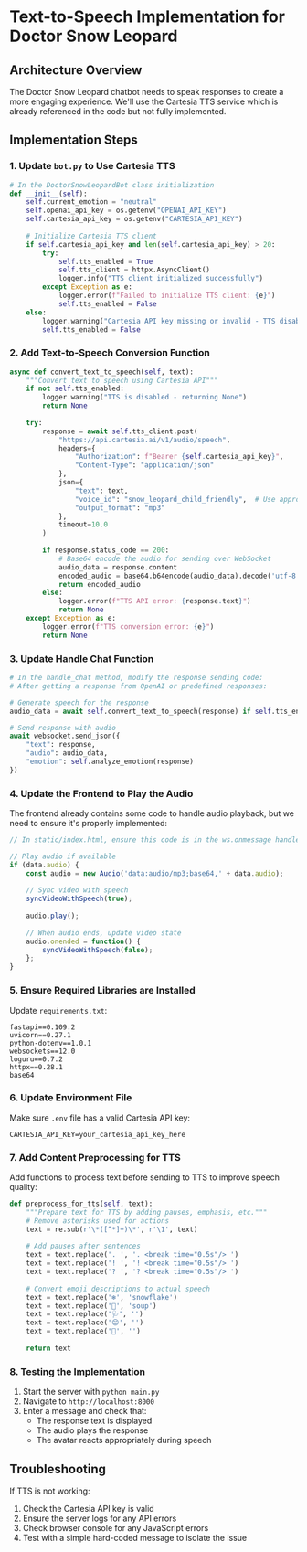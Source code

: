 # Text-to-Speech Implementation for Doctor Snow Leopard

## Architecture Overview

The Doctor Snow Leopard chatbot needs to speak responses to create a more engaging experience. We'll use the Cartesia TTS service which is already referenced in the code but not fully implemented.

## Implementation Steps

### 1. Update `bot.py` to Use Cartesia TTS

```python
# In the DoctorSnowLeopardBot class initialization
def __init__(self):
    self.current_emotion = "neutral"
    self.openai_api_key = os.getenv("OPENAI_API_KEY")
    self.cartesia_api_key = os.getenv("CARTESIA_API_KEY")
    
    # Initialize Cartesia TTS client
    if self.cartesia_api_key and len(self.cartesia_api_key) > 20:
        try:
            self.tts_enabled = True
            self.tts_client = httpx.AsyncClient()
            logger.info("TTS client initialized successfully")
        except Exception as e:
            logger.error(f"Failed to initialize TTS client: {e}")
            self.tts_enabled = False
    else:
        logger.warning("Cartesia API key missing or invalid - TTS disabled")
        self.tts_enabled = False
```

### 2. Add Text-to-Speech Conversion Function

```python
async def convert_text_to_speech(self, text):
    """Convert text to speech using Cartesia API"""
    if not self.tts_enabled:
        logger.warning("TTS is disabled - returning None")
        return None
        
    try:
        response = await self.tts_client.post(
            "https://api.cartesia.ai/v1/audio/speech",
            headers={
                "Authorization": f"Bearer {self.cartesia_api_key}",
                "Content-Type": "application/json"
            },
            json={
                "text": text,
                "voice_id": "snow_leopard_child_friendly",  # Use appropriate voice ID
                "output_format": "mp3"
            },
            timeout=10.0
        )
        
        if response.status_code == 200:
            # Base64 encode the audio for sending over WebSocket
            audio_data = response.content
            encoded_audio = base64.b64encode(audio_data).decode('utf-8')
            return encoded_audio
        else:
            logger.error(f"TTS API error: {response.text}")
            return None
    except Exception as e:
        logger.error(f"TTS conversion error: {e}")
        return None
```

### 3. Update Handle Chat Function

```python
# In the handle_chat method, modify the response sending code:
# After getting a response from OpenAI or predefined responses:

# Generate speech for the response
audio_data = await self.convert_text_to_speech(response) if self.tts_enabled else None

# Send response with audio
await websocket.send_json({
    "text": response,
    "audio": audio_data,
    "emotion": self.analyze_emotion(response)
})
```

### 4. Update the Frontend to Play the Audio

The frontend already contains some code to handle audio playback, but we need to ensure it's properly implemented:

```javascript
// In static/index.html, ensure this code is in the ws.onmessage handler:

// Play audio if available
if (data.audio) {
    const audio = new Audio('data:audio/mp3;base64,' + data.audio);
    
    // Sync video with speech
    syncVideoWithSpeech(true);
    
    audio.play();
    
    // When audio ends, update video state
    audio.onended = function() {
        syncVideoWithSpeech(false);
    };
}
```

### 5. Ensure Required Libraries are Installed

Update `requirements.txt`:
```
fastapi==0.109.2
uvicorn==0.27.1
python-dotenv==1.0.1
websockets==12.0
loguru==0.7.2
httpx==0.28.1
base64
```

### 6. Update Environment File

Make sure `.env` file has a valid Cartesia API key:
```
CARTESIA_API_KEY=your_cartesia_api_key_here
```

### 7. Add Content Preprocessing for TTS

Add functions to process text before sending to TTS to improve speech quality:

```python
def preprocess_for_tts(self, text):
    """Prepare text for TTS by adding pauses, emphasis, etc."""
    # Remove asterisks used for actions
    text = re.sub(r'\*([^*]+)\*', r'\1', text)
    
    # Add pauses after sentences
    text = text.replace('. ', '. <break time="0.5s"/> ')
    text = text.replace('! ', '! <break time="0.5s"/> ')
    text = text.replace('? ', '? <break time="0.5s"/> ')
    
    # Convert emoji descriptions to actual speech
    text = text.replace('❄️', 'snowflake')
    text = text.replace('🍲', 'soup')
    text = text.replace('🩺', '')
    text = text.replace('😊', '')
    text = text.replace('🐆', '')
    
    return text
```

### 8. Testing the Implementation

1. Start the server with `python main.py`
2. Navigate to `http://localhost:8000`
3. Enter a message and check that:
   - The response text is displayed
   - The audio plays the response
   - The avatar reacts appropriately during speech

## Troubleshooting

If TTS is not working:
1. Check the Cartesia API key is valid
2. Ensure the server logs for any API errors
3. Check browser console for any JavaScript errors
4. Test with a simple hard-coded message to isolate the issue
